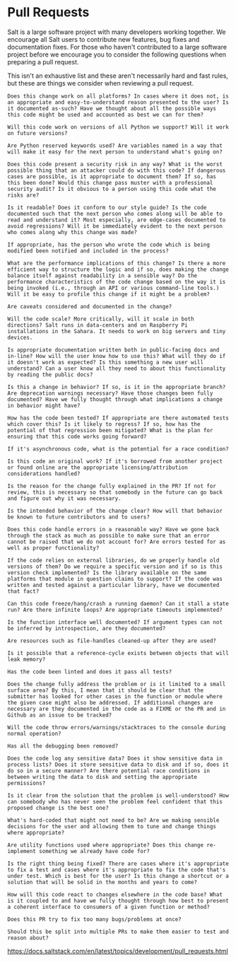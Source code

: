 # Pull Requests

Salt is a large software project with many developers working together. We encourage all Salt users to contribute new features, bug fixes and documentation fixes. For those who haven't contributed to a large software project before we encourage you to consider the following questions when preparing a pull request.

This isn't an exhaustive list and these aren't necessarily hard and fast rules, but these are things we consider when reviewing a pull request.

    Does this change work on all platforms? In cases where it does not, is an appropriate and easy-to-understand reason presented to the user? Is it documented as-such? Have we thought about all the possible ways this code might be used and accounted as best we can for them?

    Will this code work on versions of all Python we support? Will it work on future versions?

    Are Python reserved keywords used? Are variables named in a way that will make it easy for the next person to understand what's going on?

    Does this code present a security risk in any way? What is the worst possible thing that an attacker could do with this code? If dangerous cases are possible, is it appropriate to document them? If so, has this been done? Would this change pass muster with a professional security audit? Is it obvious to a person using this code what the risks are?

    Is it readable? Does it conform to our style guide? Is the code documented such that the next person who comes along will be able to read and understand it? Most especially, are edge-cases documented to avoid regressions? Will it be immediately evident to the next person who comes along why this change was made?

    If appropriate, has the person who wrote the code which is being modified been notified and included in the process?

    What are the performance implications of this change? Is there a more efficient way to structure the logic and if so, does making the change balance itself against readability in a sensible way? Do the performance characteristics of the code change based on the way it is being invoked (i.e., through an API or various command-line tools.) Will it be easy to profile this change if it might be a problem?

    Are caveats considered and documented in the change?

    Will the code scale? More critically, will it scale in both directions? Salt runs in data-centers and on Raspberry Pi installations in the Sahara. It needs to work on big servers and tiny devices.

    Is appropriate documentation written both in public-facing docs and in-line? How will the user know how to use this? What will they do if it doesn't work as expected? Is this something a new user will understand? Can a user know all they need to about this functionality by reading the public docs?

    Is this a change in behavior? If so, is it in the appropriate branch? Are deprecation warnings necessary? Have those changes been fully documented? Have we fully thought through what implications a change in behavior might have?

    How has the code been tested? If appropriate are there automated tests which cover this? Is it likely to regress? If so, how has the potential of that regression been mitigated? What is the plan for ensuring that this code works going forward?

    If it's asynchronous code, what is the potential for a race condition?

    Is this code an original work? If it's borrowed from another project or found online are the appropriate licensing/attribution considerations handled?

    Is the reason for the change fully explained in the PR? If not for review, this is necessary so that somebody in the future can go back and figure out why it was necessary.

    Is the intended behavior of the change clear? How will that behavior be known to future contributors and to users?

    Does this code handle errors in a reasonable way? Have we gone back through the stack as much as possible to make sure that an error cannot be raised that we do not account for? Are errors tested for as well as proper functionality?

    If the code relies on external libraries, do we properly handle old versions of them? Do we require a specific version and if so is this version check implemented? Is the library available on the same platforms that module in question claims to support? If the code was written and tested against a particular library, have we documented that fact?

    Can this code freeze/hang/crash a running daemon? Can it stall a state run? Are there infinite loops? Are appropriate timeouts implemented?

    Is the function interface well documented? If argument types can not be inferred by introspection, are they documented?

    Are resources such as file-handles cleaned-up after they are used?

    Is it possible that a reference-cycle exists between objects that will leak memory?

    Has the code been linted and does it pass all tests?

    Does the change fully address the problem or is it limited to a small surface area? By this, I mean that it should be clear that the submitter has looked for other cases in the function or module where the given case might also be addressed. If additional changes are necessary are they documented in the code as a FIXME or the PR and in Github as an issue to be tracked?

    Will the code throw errors/warnings/stacktraces to the console during normal operation?

    Has all the debugging been removed?

    Does the code log any sensitive data? Does it show sensitive data in process lists? Does it store sensitive data to disk and if so, does it do so in a secure manner? Are there potential race conditions in between writing the data to disk and setting the appropriate permissions?

    Is it clear from the solution that the problem is well-understood? How can somebody who has never seen the problem feel confident that this proposed change is the best one?

    What's hard-coded that might not need to be? Are we making sensible decisions for the user and allowing them to tune and change things where appropriate?

    Are utility functions used where appropriate? Does this change re-implement something we already have code for?

    Is the right thing being fixed? There are cases where it's appropriate to fix a test and cases where it's appropriate to fix the code that's under test. Which is best for the user? Is this change a shortcut or a solution that will be solid in the months and years to come?

    How will this code react to changes elsewhere in the code base? What is it coupled to and have we fully thought through how best to present a coherent interface to consumers of a given function or method?

    Does this PR try to fix too many bugs/problems at once?

    Should this be split into multiple PRs to make them easier to test and reason about?


https://docs.saltstack.com/en/latest/topics/development/pull_requests.html
